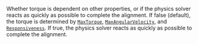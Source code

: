 Whether torque is dependent on other properties, or if the physics solver
reacts as quickly as possible to complete the alignment. If false
(default), the torque is determined by
[`MaxTorque`](https://create.roblox.com/docs/reference/engine/classes/AlignOrientation#MaxTorque),
[`MaxAngularVelocity`](https://create.roblox.com/docs/reference/engine/classes/AlignOrientation#MaxAngularVelocity), and
[`Responsiveness`](https://create.roblox.com/docs/reference/engine/classes/AlignOrientation#Responsiveness). If true, the
physics solver reacts as quickly as possible to complete the alignment.